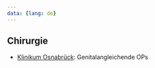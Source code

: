 ```yaml
---
data: {lang: de}
---
```

## Chirurgie
- [Klinikum Osnabrück](https://www.klinikum-os.de/medizin-pflege/kliniken/klinik-fuer-urologie-und-kinderurologie): Genitalangleichende OPs
